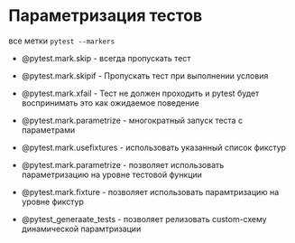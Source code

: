 # Параметризация тестов

все метки
`pytest --markers`

- @pytest.mark.skip        - всегда пропускать тест
- @pytest.mark.skipif      - Пропускать тест при выполнении условия
- @pytest.mark.xfail       - Тест не должен проходить и pytest будет воспринимать это как ожидаемое поведение
- @pytest.mark.parametrize - многократный запуск теста с параметрами
- @pytest.mark.usefixtures - использовать указанный список фикстур


- @pytest.mark.parametrize - позволяет использовать параметризацию на уровне тестовой функции
- @pytest.mark.fixture     - позволяет использовать парамтризацию на уровне фикстур
- @pytest_generaate_tests  - позволяет релизовать custom-схему динамической парамтризации
